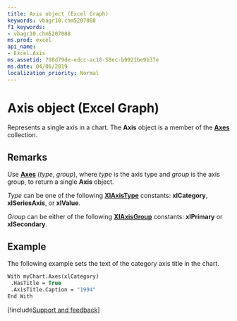 ```yaml
---
title: Axis object (Excel Graph)
keywords: vbagr10.chm5207088
f1_keywords:
- vbagr10.chm5207088
ms.prod: excel
api_name:
- Excel.Axis
ms.assetid: 708d79de-edcc-ac18-58ec-b9921be9b37e
ms.date: 04/06/2019
localization_priority: Normal
---
```



# Axis object (Excel Graph)

Represents a single axis in a chart. The **Axis** object is a member of the **[Axes](Excel.Axes-graph-collection.md)** collection.


## Remarks

Use **[Axes](excel.axes-graph-method.md)** (_type_, _group_), where _type_ is the axis type and _group_ is the axis group, to return a single **Axis** object. 

_Type_ can be one of the following **[XlAxisType](excel.xlaxistype.md)** constants: **xlCategory**, **xlSeriesAxis**, or **xlValue**.  

_Group_ can be either of the following **[XlAxisGroup](excel.xlaxisgroup.md)** constants: **xlPrimary** or **xlSecondary**. 


## Example

The following example sets the text of the category axis title in the chart.

```vb
With myChart.Axes(xlCategory) 
 .HasTitle = True 
 .AxisTitle.Caption = "1994" 
End With
```


[!include[Support and feedback](~/includes/feedback-boilerplate.md)]